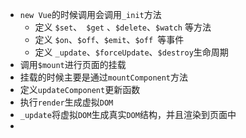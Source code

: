 - `new Vue`的时候调用会调用`_init`方法
	- 定义 `$set`、` $get` 、`$delete`、`$watch` 等方法
	- 定义 `$on`、`$off`、`$emit`、`$off `等事件
	- 定义 `_update`、`$forceUpdate`、`$destroy`生命周期
- 调用`$mount`进行页面的挂载
- 挂载的时候主要是通过`mountComponent`方法
- 定义`updateComponent`更新函数
- 执行`render`生成虚拟`DOM`
- `_update`将虚拟`DOM`生成真实`DOM`结构，并且渲染到页面中
-